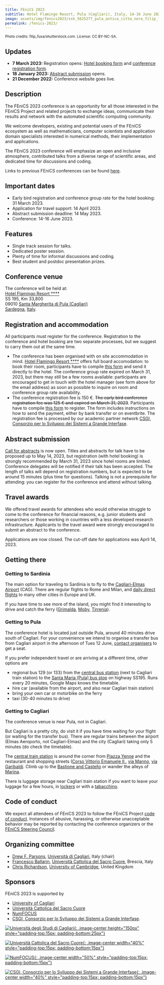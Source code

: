 ```yaml
---
title: FEniCS 2023
subtitle: Hotel Flamingo Resort, Pula (Cagliari), Italy, 14-16 June 2023
image: assets/img/fenics2023/ssk_5625277_pula_antica_citta_nora_filip_fuxa_rsz.jpg
permalink: /fenics-2023/
---
```

<small>Photo credits: filip_fuxa/shutterstock.com. License: CC BY-NC-SA.</small>

## Updates
- **7 March 2023:** Registration opens: [Hotel booking form](/assets/extra/fenics2023/hotel-booking-form.docx) and [conference registration form](https://docs.google.com/forms/d/e/1FAIpQLScIr8tgzs0Hm9LEyxpha6SwujJw1jRU1ek15uBzY-IfJf7nVw/viewform).
- **18 January 2023:** [Abstract submission](https://forms.gle/h87NAnQ9hi9pp4PP7) opens.
- **21 December 2022:** Conference website goes live.

## Description

The FEniCS 2023 conference is an opportunity for all those interested in
the FEniCS Project and related projects to exchange ideas, communicate
their results and network with the automated scientific computing
community.

We welcome developers, existing and potential users of the
FEniCS ecosystem as well as mathematicians, computer scientists and
application domain specialists interested in numerical methods, their
implementation and applications.

The FEniCS 2023 conference will emphasize an open and inclusive
atmosphere, contributed talks from a diverse range of scientific areas,
and dedicated time for discussions and coding.

Links to previous FEniCS conferences can be found [here](index.md).

## Important dates

- Early bird registration and conference group rate for the hotel booking: 31 March 2023.
- Application for travel support: 14 April 2023.
- Abstract submission deadline: 14 May 2023.
- Conference:  14-16 June 2023.

## Features

- Single track session for talks.
- Dedicated poster session.
- Plenty of time for informal discussions and coding.
- Best student and postdoc presentation prizes.

## Conference venue

The conference will be held at:<br/>
[Hotel Flamingo Resort \*\*\*\*](https://www.hotelflamingosardinia.com/)<br/>
SS 195, Km 33,800 <br/>
09010 [Santa Margherita di Pula (Cagliari)](https://www.sardegnaturismo.it/en/places/south/pula)<br/>
[Sardegna](https://www.sardegnaturismo.it/en), [Italy](https://www.visititaly.eu/).<br/>

## Registration and accommodation

All participants must register for the conference. Registration to the conference and hotel booking are two separate processes, but we suggest to carry them out at the same time.
- The conference has been organised with on site accommodation in mind.
[Hotel Flamingo Resort \*\*\*\*](https://www.hotelflamingosardinia.com/) offers full board accomodation: to book their room, participants have to compile [this form](/assets/extra/fenics2023/hotel-booking-form.docx) and send it directly to the hotel. The conference group rate expired on March 31, 2023, but there may still be a few rooms available: participants are encouraged to get in touch with the hotel manager (see form above for the email address) as soon as possible to inquire on room and conference group rate availability.
- The conference registration fee is 150 €. ~~The early bird conference registration fee was 125 € and expired on March 31, 2023~~. Participants have to compile [this form](https://docs.google.com/forms/d/e/1FAIpQLScIr8tgzs0Hm9LEyxpha6SwujJw1jRU1ek15uBzY-IfJf7nVw/viewform) to register. The form includes instructions on how to send the payment, either by bank transfer or on eventbrite. The registration fee is processed by our academic partner network [CSGI, Consorzio per lo Sviluppo dei Sistemi a Grande Interfase](https://www.csgi.unifi.it/).

## Abstract submission

[Call for abstracts](https://forms.gle/h87NAnQ9hi9pp4PP7) is now open.
Titles and abstracts for talk have to be proposed up to May 14, 2023, but registration (with hotel booking) is strongly recommended by March 31, 2023 since hotel rooms are limited.
Conference delegates will be notified if their talk has been accepted. The length
of talks will depend on registration numbers, but is expected to be around 15
minutes (plus time for questions).
Talking is not a prerequisite for attending: you can register for the
conference and attend without talking.

## Travel awards

We offered travel awards for attendees who would otherwise struggle to come to the conference
for financial reasons, e.g. junior students and researchers or those working
in countries with a less developed research infrastructure. Applicants to the
travel award were strongly encouraged to submit an abstract to the conference.

Applications are now closed. The cut-off date for applications was April 14, 2023.

## Getting there

### Getting to Sardinia

The main option for traveling to Sardinia is to fly to the [Cagliari-Elmas Airport](http://www.sogaer.it/en) (CAG).
There are regular flights to Rome and Milan, and [daily direct flights](http://www.sogaer.it/en/destinations) to many other cities in Europe and UK.

If you have time to see more of the island, you might find it interesting to drive and catch the ferry
([Grimalda](https://www.grimaldi-lines.com/en/destination/ferries-to-sardinia/), [Moby](https://www.mobylines.com/routes/ferries-sardinia/), [Tirrenia](https://en.tirrenia.it/)).

### Getting to Pula

The conference hotel is located just outside Pula, around 40 minutes drive south of Cagliari.
For your convenience we intend to organise a transfer bus from Cagliari airport in the afternoon of Tues 12 June,
[contact organisers](https://forms.gle/p4i57unWgugjFWHR8) to get a seat.

If you prefer independent travel or are arriving at a different time, other options are
- regional bus 129 (or 133) from the [central bus station](https://goo.gl/maps/n4PqS5JkyVEa12REA) (next to Cagliari train station)
  to the [Santa Maria (Pula) bus stop](https://goo.gl/maps/8DLbxFtx9zyG9hCp7) on highway SS195. Runs every 20 minutes, Google Maps knows the timetable.
- hire car (available from the airport, and also near Cagliari train station)
- bring your own car or motorbike on the ferry
- taxi (30-40 minutes to drive)

### Getting to Cagliari

The conference venue is near Pula, not in Cagliari.

But Cagliari is a pretty city, do visit it if you have time waiting for your flight (or waiting for the transfer bus).
There are regular trains between the airport (Elmas Aeroporto, not Cagliari-Elmas) and the city (Cagliari) taking only 5 minutes (do check the timetable).

The [central train station](https://goo.gl/maps/3hpgyYguUtspEiBP7) is around the corner from [Piazza Yenne](https://goo.gl/maps/Bo1EgvfLkDTV7RrL9)
and the restaurant and shopping streets ([Corso Vittorio Emanuele II,](https://goo.gl/maps/BKXW1GcLCFvmSeXQ9),
[via Manno](https://goo.gl/maps/3dkC1LmnjKK2RU4d6), [via Garibaldi](https://goo.gl/maps/B2rmdbUh5Rhbp2DB7).
Climb up to the [Bastione and Castello](https://goo.gl/maps/US5Pekdz4b6w2tMQA)
or wander the alleys of [Marina](https://goo.gl/maps/BjumiVQNAjsgxfhBA).

There is luggage storage near Cagliari train station if you want to leave your luggage for a few hours,
in [lockers](https://goo.gl/maps/fV8WdQH3eQdCPjDPA) or with a [tabacchino](https://goo.gl/maps/788w3yX3EoUUi6qx8).


## Code of conduct

We expect all attendees of FEniCS 2023 to follow the FEniCS Project
[code of conduct](../community/code-of-conduct.md). Instances of
abusive, harassing, or otherwise unacceptable behavior may be reported
by contacting the conference organizers or the [FEniCS Steering
Council](https://github.com/FEniCS/governance).

## Organizing committee

- [Drew F. Parsons](https://www.unica.it/unica/it/ateneo_s07_ss01.page?contentId=SHD273808), [Università di Cagliari](https://www.unica.it/), Italy (chair)
- [Francesco Ballarin](https://www.francescoballarin.it/), [Università Cattolica del Sacro Cuore](https://www.unicatt.it/), Brescia, Italy
- [Chris Richardson](https://www.esc.cam.ac.uk/directory/chris-richardson), [University of Cambridge](https://www.cam.ac.uk/), United Kingdom

## Sponsors
FEniCS 2023 is supported by
- [University of Cagliari](https://www.unica.it/)
- [Università Cattolica del Sacro Cuore](https://www.unicatt.it/)
- [NumFOCUS](https://numfocus.org/)
- [CSGI, Consorzio per lo Sviluppo dei Sistemi a Grande Interfase](https://www.csgi.unifi.it/).

[![Università degli Studi di Cagliari](/assets/img/fenics2023/UniCa_nero.svg){: .image-center height="150px" style="padding-top:15px; padding-bottom:25px"}]([[https://www.unica.it/](https://www.unica.it)](https://www.unica.it/))

[![Università Cattolica del Sacro Cuore](/assets/img/fenics2023/ucsc_logo.png){: .image-center width="40%" style="padding-top:15px; padding-bottom:15px"}]([[https://www.unicatt.it/](https://numfocus.org)](https://numfocus.org/))

[![NumFOCUS](/assets/img/numfocus.png){: .image-center width="50%" style="padding-top:15px; padding-bottom:15px"}](https://www.numfocus.org/)

[![CSGI, Consorzio per lo Sviluppo dei Sistemi a Grande Interfase](/assets/img/fenics2023/csgi_logo.png){: .image-center width="40%" style="padding-top:15px; padding-bottom:15px"}](https://www.csgi.unifi.it/)

